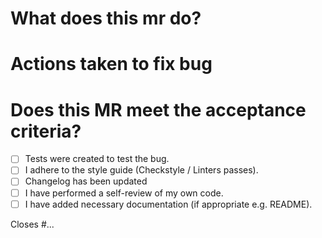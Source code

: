# What does this mr do?
<!--Describe in short what the bug was.-->

# Actions taken to fix bug

# Does this MR meet the acceptance criteria?
* [ ] Tests were created to test the bug.
* [ ] I adhere to the style guide (Checkstyle / Linters passes).
* [ ] Changelog has been updated
* [ ] I have performed a self-review of my own code.
* [ ] I have added necessary documentation (if appropriate e.g. README).

Closes #...
